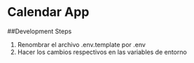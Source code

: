 
# Calendar App

##Development Steps

1. Renombrar el archivo .env.template por .env
2. Hacer los cambios respectivos en las variables de entorno